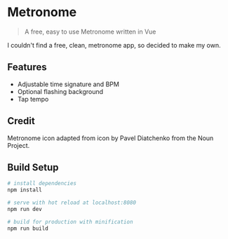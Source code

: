 # Metronome

> A free, easy to use Metronome written in Vue 

I couldn't find a free, clean, metronome app, so decided to make my own.

## Features
- Adjustable time signature and BPM 
- Optional flashing background
- Tap tempo

## Credit
Metronome icon adapted from icon by Pavel Diatchenko from the Noun Project.

## Build Setup

``` bash
# install dependencies
npm install

# serve with hot reload at localhost:8080
npm run dev

# build for production with minification
npm run build
```
